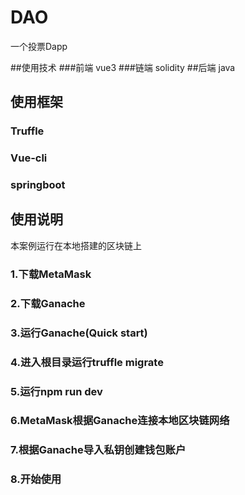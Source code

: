 # DAO
一个投票Dapp

##使用技术
  ###前端 vue3
  ###链端 solidity
  ##后端  java
## 使用框架
  ### Truffle
  ### Vue-cli
  ### springboot
## 使用说明
  本案例运行在本地搭建的区块链上
  ### 1.下载MetaMask
  ### 2.下载Ganache
  ### 3.运行Ganache(Quick start)
  ### 4.进入根目录运行truffle migrate
  ### 5.运行npm run dev
  ### 6.MetaMask根据Ganache连接本地区块链网络
  ### 7.根据Ganache导入私钥创建钱包账户
  ### 8.开始使用
